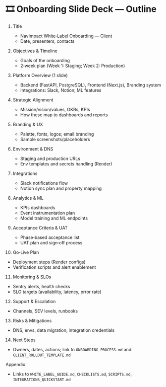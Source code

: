 # 🎞️ Onboarding Slide Deck — Outline

1. Title
   - NavImpact White‑Label Onboarding — Client <Name>
   - Date, presenters, contacts

2. Objectives & Timeline
   - Goals of the onboarding
   - 2‑week plan (Week 1: Staging; Week 2: Production)

3. Platform Overview (1 slide)
   - Backend (FastAPI, PostgreSQL), Frontend (Next.js), Branding system
   - Integrations: Slack, Notion; ML features

4. Strategic Alignment
   - Mission/vision/values, OKRs, KPIs
   - How these map to dashboards and reports

5. Branding & UX
   - Palette, fonts, logos; email branding
   - Sample screenshots/placeholders

6. Environment & DNS
   - Staging and production URLs
   - Env templates and secrets handling (Render)

7. Integrations
   - Slack notifications flow
   - Notion sync plan and property mapping

8. Analytics & ML
   - KPIs dashboards
   - Event instrumentation plan
   - Model training and ML endpoints

9. Acceptance Criteria & UAT
   - Phase‑based acceptance list
   - UAT plan and sign‑off process

10. Go‑Live Plan
   - Deployment steps (Render configs)
   - Verification scripts and alert enablement

11. Monitoring & SLOs
   - Sentry alerts, health checks
   - SLO targets (availability, latency, error rate)

12. Support & Escalation
   - Channels, SEV levels, runbooks

13. Risks & Mitigations
   - DNS, envs, data migration, integration credentials

14. Next Steps
   - Owners, dates, actions; link to `ONBOARDING_PROCESS.md` and `CLIENT_ROLLOUT_TEMPLATE.md`

Appendix
- Links to `WHITE_LABEL_GUIDE.md`, `CHECKLISTS.md`, `SCRIPTS.md`, `INTEGRATIONS_QUICKSTART.md`
